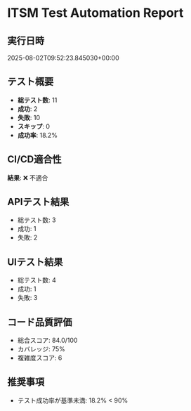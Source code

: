 # ITSM Test Automation Report

## 実行日時
2025-08-02T09:52:23.845030+00:00

## テスト概要
- **総テスト数**: 11
- **成功**: 2
- **失敗**: 10
- **スキップ**: 0
- **成功率**: 18.2%

## CI/CD適合性
**結果**: ❌ 不適合

## APIテスト結果

- 総テスト数: 3
- 成功: 1
- 失敗: 2

## UIテスト結果

- 総テスト数: 4
- 成功: 1
- 失敗: 3

## コード品質評価

- 総合スコア: 84.0/100
- カバレッジ: 75%
- 複雑度スコア: 6

## 推奨事項
- テスト成功率が基準未満: 18.2% < 90%
